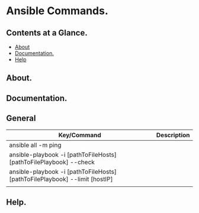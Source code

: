 # Ansible Commands.





## Contents at a Glance.
* [About](#about)
* [Documentation.](#documentation)
* [Help](#help)





## About.





## Documentation.





## General

| Key/Command                                                                                     | Description                                                                                                            |
| ----------------------------------------------------------------------------------------------- | ---------------------------------------------------------------------------------------------------------------------- |
| ansible all -m ping                                                                             |                                                                                                                        |
| ansible-playbook -i [pathToFileHosts] [pathToFilePlaybook] --check                              |                                                                                                                        |
| ansible-playbook -i [pathToFileHosts] [pathToFilePlaybook] --limit [hostIP]                     |                                                                                                                        |
|                                                                                                 |                                                                                                                        |





## Help.
